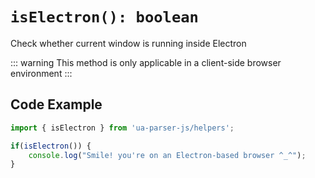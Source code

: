 # `isElectron(): boolean`

Check whether current window is running inside Electron

::: warning
This method is only applicable in a client-side browser environment
:::

## Code Example

```js [client.js]
import { isElectron } from 'ua-parser-js/helpers';

if(isElectron()) {
    console.log("Smile! you're on an Electron-based browser ^_^");
}
```